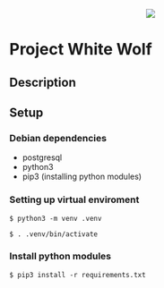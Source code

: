 <p align="center">
<img src="https://encrypted-tbn0.gstatic.com/images?q=tbn:ANd9GcTroD3q1B2TwnZQ7BR785ZHvEQUZg2loGzJTQmjCsoFOYX0obwz">
</p>

# Project White Wolf

## Description

## Setup

### Debian dependencies

- postgresql
- python3
- pip3 (installing python modules)

### Setting up virtual enviroment

```
$ python3 -m venv .venv
``` 
```
$ . .venv/bin/activate
```

### Install python modules

```
$ pip3 install -r requirements.txt
```

> 

